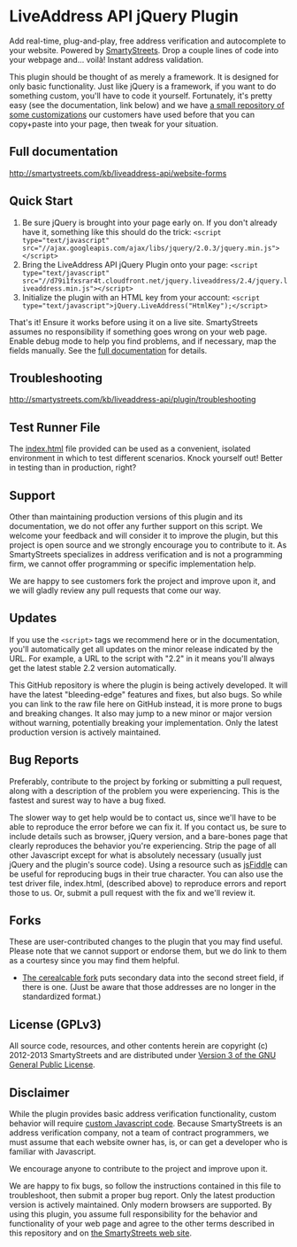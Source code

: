 LiveAddress API jQuery Plugin
==================================

Add real-time, plug-and-play, free address verification and autocomplete to your website. Powered by
[SmartyStreets](http://smartystreets.com). Drop a couple lines of code into your webpage
and... voilà! Instant address validation.

This plugin should be thought of as merely a framework. It is designed for only basic functionality. Just like
jQuery is a framework, if you want to do something custom, you'll have to code it yourself. Fortunately,
it's pretty easy (see the documentation, link below) and we have
[a small repository of some customizations](https://github.com/smartystreets/jquery.liveaddress/tree/master/customizations)
our customers have used before that you can copy+paste into your page, then tweak for your situation.


Full documentation
-----------------------
http://smartystreets.com/kb/liveaddress-api/website-forms


Quick Start
-----------------------

1. Be sure jQuery is brought into your page early on. If you don't already have it, something like this should do the trick:
```<script type="text/javascript" src="//ajax.googleapis.com/ajax/libs/jquery/2.0.3/jquery.min.js"></script>```
2. Bring the LiveAddress API jQuery Plugin onto your page:
```<script type="text/javascript" src="//d79i1fxsrar4t.cloudfront.net/jquery.liveaddress/2.4/jquery.liveaddress.min.js"></script>```
3. Initialize the plugin with an HTML key from your account:
```<script type="text/javascript">jQuery.LiveAddress("HtmlKey");</script>```

That's it! Ensure it works before using it on a live site. SmartyStreets
assumes no responsibility if something goes wrong on your web page. Enable debug mode
to help you find problems, and if necessary, map the fields manually. See the
[full documentation](http://smartystreets.com/kb/liveaddress-api/website-forms) for details.


Troubleshooting
-----------------------
http://smartystreets.com/kb/liveaddress-api/plugin/troubleshooting



Test Runner File
-----------------------

The [index.html](https://github.com/smartystreets/jquery.liveaddress/blob/master/index.html) file provided can be used
as a convenient, isolated environment in which to test different scenarios. Knock yourself out! Better
in testing than in production, right?


Support
-----------------------

Other than maintaining production versions of this plugin and its documentation, we do not offer any further support on
this script. We welcome your feedback and will consider it to improve the plugin, but this project is open source
and we strongly encourage you to contribute to it. As SmartyStreets specializes in address verification and is not a
programming firm, we cannot offer programming or specific implementation help.

We are happy to see customers fork the project and improve upon it, and we will gladly review any pull requests that
come our way.



Updates
-----------------------

If you use the `<script>` tags we recommend here or in the documentation, you'll automatically get all updates on the minor
release indicated by the URL. For example, a URL to the script with "2.2" in it means you'll always get the latest stable
2.2 version automatically.

This GitHub repository is where the plugin is being actively developed. It will have the latest "bleeding-edge" features
and fixes, but also bugs. So while you can link to the raw file here on GitHub instead, it is more prone to bugs and
breaking changes. It also may jump to a new minor or major version without warning, potentially breaking your implementation.
Only the latest production version is actively maintained.



Bug Reports
-----------------------

Preferably, contribute to the project by forking or submitting a pull request, along with a description of the problem
you were experiencing. This is the fastest and surest way to have a bug fixed.

The slower way to get help would be to contact us, since we'll have to be able to reproduce the error before we
can fix it. If you contact us, be sure to include details such as browser, jQuery version, and a bare-bones page that
clearly reproduces the behavior you're experiencing. Strip the page of all other Javascript except for what is absolutely
necessary (usually just jQuery and the plugin's source code). Using a resource such as [jsFiddle](http://jsfiddle.net) can be useful for
reproducing bugs in their true character. You can also use the test driver file, index.html, (described above) to reproduce
errors and report those to us. Or, submit a pull request with the fix and we'll review it.


Forks
-----------------------
These are user-contributed changes to the plugin that you may find useful. Please note that we cannot support or endorse them, but we do link to them as a courtesy since you may find them helpful.

- [The cerealcable fork](https://github.com/cerealcable/jquery.liveaddress/blob/13185e2b1548fd886f99a0f2822230ea18e90213/src/jquery.liveaddress.js) puts secondary data into the second street field, if there is one. (Just be aware that those addresses are no longer in the standardized format.)


License (GPLv3)
-----------------------

All source code, resources, and other contents herein are copyright (c) 2012-2013 SmartyStreets and are distributed
under [Version 3 of the GNU General Public License](http://opensource.org/licenses/GPL-3.0).


Disclaimer
-----------------------

While the plugin provides basic address verification functionality, custom behavior will require
[custom Javascript code](https://github.com/smartystreets/jquery.liveaddress/tree/master/customizations).
Because SmartyStreets is an address verification company, not a team of contract programmers, we must assume that each website
owner has, is, or can get a developer who is familiar with Javascript.

We encourage anyone to contribute to the project and improve upon it.

We are happy to fix bugs, so follow the instructions contained in this file to troubleshoot, then
submit a proper bug report. Only the latest production version is actively maintained. Only modern browsers are supported.
By using this plugin, you assume full responsibility for the behavior and functionality of your web page and agree to the
other terms described in this repository and on [the SmartyStreets web site](http://smartystreets.com/kb/liveaddress-api/website-forms).

